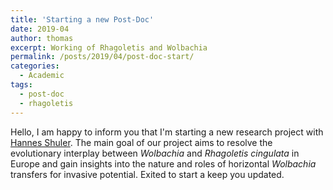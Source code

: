 ```yaml
---
title: 'Starting a new Post-Doc'
date: 2019-04
author: thomas
excerpt: Working of Rhagoletis and Wolbachia
permalink: /posts/2019/04/post-doc-start/
categories:
  - Academic
tags:
  - post-doc
  - rhagoletis
---
```

Hello,
I am happy to inform you that I'm starting a new research project with [Hannes Shuler](https://sites.google.com/view/hschuler/home). The main goal of our project aims to resolve the evolutionary interplay between *Wolbachia* and *Rhagoletis cingulata* in Europe and gain insights into the nature and roles
of horizontal *Wolbachia* transfers for invasive potential.
Exited to start a keep you updated.

<!--more-->
